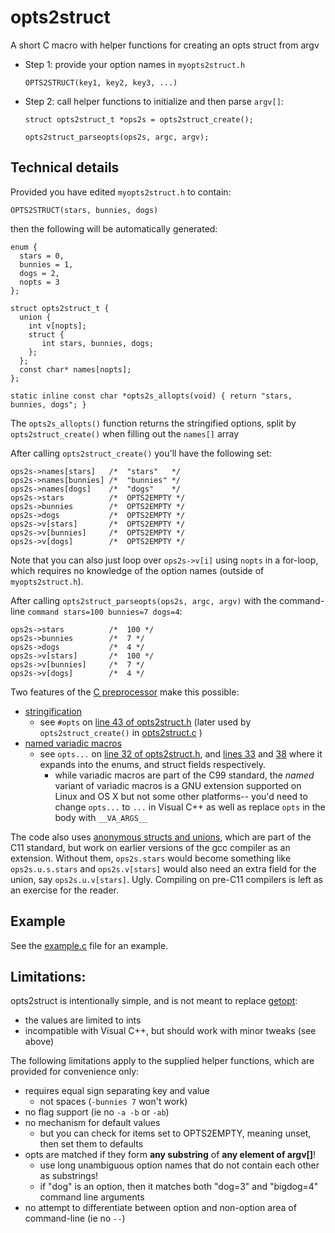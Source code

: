 opts2struct
===========

A short C macro with helper functions for creating an opts struct from argv

- Step 1: provide your option names in `myopts2struct.h`

    `OPTS2STRUCT(key1, key2, key3, ...)`

- Step 2: call helper functions to initialize and then parse `argv[]`:

    `struct opts2struct_t *ops2s = opts2struct_create();`

    `opts2struct_parseopts(ops2s, argc, argv);`

Technical details
-----------------

Provided you have edited `myopts2struct.h` to contain:

    OPTS2STRUCT(stars, bunnies, dogs)

then the following will be automatically generated:

    enum {
      stars = 0,
      bunnies = 1,
      dogs = 2,
      nopts = 3
    };
    
    struct opts2struct_t {
      union {
        int v[nopts];
        struct {
           int stars, bunnies, dogs;
        };
      };
      const char* names[nopts];
    };

    static inline const char *opts2s_allopts(void) { return "stars, bunnies, dogs"; }


The `opts2s_allopts()` function returns the stringified options, split by `opts2struct_create()` when filling out the `names[]` array

After calling `opts2struct_create()` you'll have the following set:
    
    ops2s->names[stars]   /*  "stars"   */
    ops2s->names[bunnies] /*  "bunnies" */
    ops2s->names[dogs]    /*  "dogs"    */
    ops2s->stars          /*  OPTS2EMPTY */
    ops2s->bunnies        /*  OPTS2EMPTY */
    ops2s->dogs           /*  OPTS2EMPTY */
    ops2s->v[stars]       /*  OPTS2EMPTY */
    ops2s->v[bunnies]     /*  OPTS2EMPTY */
    ops2s->v[dogs]        /*  OPTS2EMPTY */

Note that you can also just loop over `ops2s->v[i]` using `nopts` in a for-loop, which requires no knowledge of the option names (outside of `myopts2struct.h`).

After calling `opts2struct_parseopts(ops2s, argc, argv)` with the
command-line `command stars=100 bunnies=7 dogs=4`:

    ops2s->stars          /*  100 */
    ops2s->bunnies        /*  7 */
    ops2s->dogs           /*  4 */
    ops2s->v[stars]       /*  100 */
    ops2s->v[bunnies]     /*  7 */
    ops2s->v[dogs]        /*  4 */

Two features of the [C preprocessor](https://gcc.gnu.org/onlinedocs/cpp/index.html#Top) make this possible:
- [stringification](https://gcc.gnu.org/onlinedocs/cpp/Stringification.html#Stringification)
    - see `#opts` on [line 43 of opts2struct.h](https://github.com/bdsinger/opts2struct/blob/master/opts2struct.h#L43) (later used by `opts2struct_create()` in [opts2struct.c](https://github.com/bdsinger/opts2struct/blob/master/opts2struct.c) )
- [named variadic macros](https://gcc.gnu.org/onlinedocs/cpp/Variadic-Macros.html#Variadic-Macros)
    - see `opts...` on [line 32 of opts2struct.h](https://github.com/bdsinger/opts2struct/blob/master/opts2struct.h#L32), and [lines 33](https://github.com/bdsinger/opts2struct/blob/master/opts2struct.h#L33) and [38](https://github.com/bdsinger/opts2struct/blob/master/opts2struct.h#L38)  where it expands into the enums, and struct fields respectively.
	    - while variadic macros are part of the C99 standard, the _named_ variant of variadic macros is a GNU extension supported on Linux and OS X but not some other platforms-- you'd need to change `opts...` to `...` in Visual C++ as well as replace `opts` in the body with `__VA_ARGS__`

The code also uses [anonymous structs and unions](https://gcc.gnu.org/onlinedocs/gcc/Unnamed-Fields.html), which are part of the C11 standard, but work on earlier versions of the gcc compiler as an extension. Without them, `ops2s.stars` would become something like `ops2s.u.s.stars` and `ops2s.v[stars]` would also need an extra field for the union, say `ops2s.u.v[stars]`. Ugly. Compiling on pre-C11 compilers is left as an exercise for the reader.

Example
------
See the [example.c](https://github.com/bdsinger/opts2struct/blob/master/example.c) file for an example.

Limitations:
------
opts2struct is intentionally simple, and is not meant to replace [getopt](http://en.wikipedia.org/wiki/Getopt): 
- the values are limited to ints
- incompatible with Visual C++, but should work with minor tweaks (see above)

The following limitations apply to the supplied helper functions, which are provided for convenience only:
- requires equal sign separating key and value
    - not spaces (`-bunnies 7` won't work)
- no flag support (ie no `-a -b` or `-ab`)
- no mechanism for default values
    - but you can check for items set to OPTS2EMPTY, meaning unset, then set them to defaults
- opts are matched if they form __any substring__ of __any element of argv[]__!
    - use long unambiguous option names that do not contain each other as substrings!
    - if "dog" is an option, then it matches both "dog=3" and "bigdog=4" command line arguments
- no attempt to differentiate between option and non-option area of command-line (ie no `--`)

